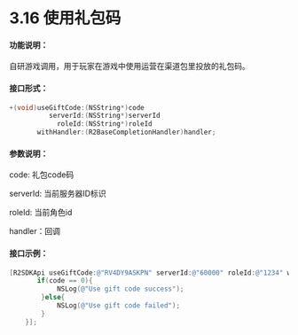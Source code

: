 # 3.16 使用礼包码

#### 功能说明：

 自研游戏调用，用于玩家在游戏中使用运营在渠道包里投放的礼包码。

#### 接口形式：

```objectivec
+(void)useGiftCode:(NSString*)code
          serverId:(NSString*)serverId
            roleId:(NSString*)roleId
       withHandler:(R2BaseCompletionHandler)handler;
```

#### 参数说明：

 code: 礼包code码 

serverId: 当前服务器ID标识

 roleId: 当前角色id

handler：回调

#### 接口示例：

```objectivec
[R2SDKApi useGiftCode:@"RV4DY9ASKPN" serverId:@"60000" roleId:@"1234" withHandler:^(int code, NSString *msg, R2SDKBaseResponse *result) {
       if(code == 0){
            NSLog(@"Use gift code success");
        }else{
            NSLog(@"Use gift code failed");
        }
    }];
```

